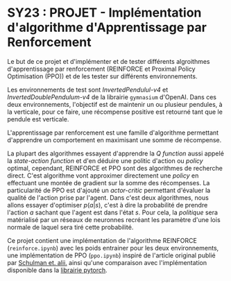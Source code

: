 # SY23 : PROJET - Implémentation d'algorithme d'Apprentissage par Renforcement

Le but de ce projet et d'implémenter et de tester différents algroithmes d'apprentissage par renforcement (REINFORCE et Proximal Policy Optimisation (PPO)) et de les tester sur différents environnements.

Les environnements de test sont *InvertedPendulul-v4* et *InvertedDoublePendulum-v4* de la librairie `gymnasium` d'OpenAI. Dans ces deux environnements, l'objectif est de maintenir un ou plusieur pendules, à la verticale, pour ce faire, une récompense positive est retourné tant que le pendule est verticale.

L'apprentissage par renforcement est une famille d'algorithme permettant d'apprendre un comportement en maximisant une somme de récompense.

La plupart des algorithmes essayent d'apprendre la *Q function* aussi appelé la *state-action function* et d'en déduire une politic d'action ou *policy* optimal, cependant, REINFORCE et PPO sont des algorithmes de recherche direct. C'est algorithme vont approximer directement une *policy* en effectuant une montée de gradient sur la somme des récompenses. La particularité de PPO est d'ajouté un *actor-critic* permettant d'évaluer la qualité de l'action prise par l'agent. Dans c'est deux algorithmes, nous allons essayer d'optimiser $p(a|s)$, c'est à dire la probabilité de prendre l'action $a$ sachant que l'agent est dans l'état $s$. Pour cela, la *politique* sera matérialisé par un réseaux de neuronnes recréant les paramètre d'une lois normale de laquel sera tiré cette probabilité.

Ce projet contient une implémentation de l'algorithme REINFORCE (`reinforce.ipynb`) avec les poids entrainer pour les deux environnements, une implémentation de PPO (`ppo.ipynb`) inspiré de l'article original publié par [Schulman et. alii.](https://arxiv.org/pdf/1707.06347.pdf) ainsi qu'une comparaison avec l'implémentation disponible dans la [librairie pytorch](https://pytorch.org/rl/tutorials/coding_ppo.html).